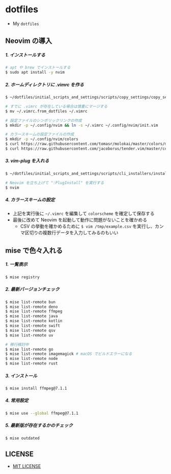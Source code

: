# dotfiles

- My `dotfiles`

## Neovim の導入

##### 1. インストールする

```bash
# apt や brew でインストールする
$ sudo apt install -y nvim
```

##### 2. ホームディレクトリに .vimrc を作る

```bash
$ ~/dotfiles/initial_scripts_and_settings/scripts/copy_settings/copy_setting_files.sh

# すでに .vimrc が存在している場合は慎重にマージする
$ mv ~/.vimrc.from_dotfiles ~/.vimrc

# 設定ファイルのシンボリックリンクの作成
$ mkdir -p ~/.config/nvim && ln -s ~/.vimrc ~/.config/nvim/init.vim

# カラースキームの設定ファイルの作成
$ mkdir -p ~/.config/nvim/colors
$ curl https://raw.githubusercontent.com/tomasr/molokai/master/colors/molokai.vim > ~/.config/nvim/colors/molokai.vim
$ curl https://raw.githubusercontent.com/jacoborus/tender.vim/master/colors/tender.vim > ~/.config/nvim/colors/tender.vim
```

##### 3. vim-plug を入れる

```bash
$ ~/dotfiles/initial_scripts_and_settings/scripts/cli_installers/install_vim-plug.sh

# Neovim を立ち上げて ":PlugInstall" を実行する
$ nvim
```

##### 4. カラースキームの設定

- 上記を実行後に `~/.vimrc` を編集して `colorscheme` を確定して保存する
- 最後に改めて Neovim を起動して動作に問題がないことを確かめる
    - CSV の挙動を確かめるために `$ vim /tmp/example.csv` を実行し、カンマ区切りの複数行データを入力してみるのもいい

## mise で色々入れる

##### 1. 一覧表示

```bash
$ mise registry
```

##### 2. 最新バージョンチェック

```bash
$ mise list-remote bun
$ mise list-remote deno
$ mise list-remote ffmpeg
$ mise list-remote java
$ mise list-remote kotlin
$ mise list-remote swift
$ mise list-remote qsv
$ mise list-remote uv

# 移行検討中
$ mise list-remote go
$ mise list-remote imagemagick # macOS でビルドエラーになる
$ mise list-remote node
$ mise list-remote rust
```

##### 3. インストール

```bash
$ mise install ffmpeg@7.1.1
```

##### 4. 常用設定

```bash
$ mise use --global ffmpeg@7.1.1
```

##### 5. 最新版が存在するかのチェック

```bash
$ mise outdated
```

## LICENSE

- [MIT LICENSE](/LICENSE)

